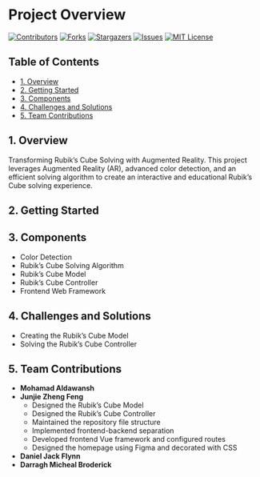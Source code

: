 # Project Overview
[![Contributors][contributors-shield]][contributors-url]
[![Forks][forks-shield]][forks-url]
[![Stargazers][stars-shield]][stars-url]
[![Issues][issues-shield]][issues-url]
[![MIT License][license-shield]][license-url]

## Table of Contents

- [1. Overview](#1-overview)
- [2. Getting Started](#2-getting-started)
- [3. Components](#3-components)
- [4. Challenges and Solutions](#4-challenges-and-solutions)
- [5. Team Contributions](#5-team-contributions)

## 1. Overview
Transforming Rubik’s Cube Solving with Augmented Reality. This project leverages Augmented Reality (AR), advanced color detection, and an efficient solving algorithm to create an interactive and educational Rubik’s Cube solving experience.

## 2. Getting Started

## 3. Components
- Color Detection
- Rubik’s Cube Solving Algorithm
- Rubik’s Cube Model
- Rubik’s Cube Controller
- Frontend Web Framework

## 4. Challenges and Solutions
- Creating the Rubik’s Cube Model
- Solving the Rubik’s Cube Controller

## 5. Team Contributions
- **Mohamad Aldawansh**
- **Junjie Zheng Feng**
    - Designed the Rubik’s Cube Model
    - Designed the Rubik’s Cube Controller
    - Maintained the repository file structure
    - Implemented frontend-backend separation
    - Developed frontend Vue framework and configured routes
    - Designed the homepage using Figma and decorated with CSS
- **Daniel Jack Flynn**
- **Darragh Micheal Broderick**

<!-- links -->
[your-project-path]:mohamad03aldawamnah/rubik-s-cube-AR
[contributors-shield]: https://img.shields.io/github/contributors/mohamad03aldawamnah/rubik-s-cube-AR.svg?style=flat-square
[contributors-url]: https://github.com/mohamad03aldawamnah/rubik-s-cube-AR/graphs/contributors
[forks-shield]: https://img.shields.io/github/forks/mohamad03aldawamnah/rubik-s-cube-AR.svg?style=flat-square
[forks-url]: https://github.com/mohamad03aldawamnah/rubik-s-cube-AR/network/members
[stars-shield]: https://img.shields.io/github/stars/mohamad03aldawamnah/rubik-s-cube-AR.svg?style=flat-square
[stars-url]: https://github.com/mohamad03aldawamnah/rubik-s-cube-AR/stargazers
[issues-shield]: https://img.shields.io/github/issues/mohamad03aldawamnah/rubik-s-cube-AR.svg?style=flat-square
[issues-url]: https://github.com/mohamad03aldawamnah/rubik-s-cube-AR/issues
[license-shield]: https://img.shields.io/github/license/mohamad03aldawamnah/rubik-s-cube-AR.svg?style=flat-square
[license-url]: https://github.com/mohamad03aldawamnah/rubik-s-cube-AR/blob/master/LICENSE.txt
